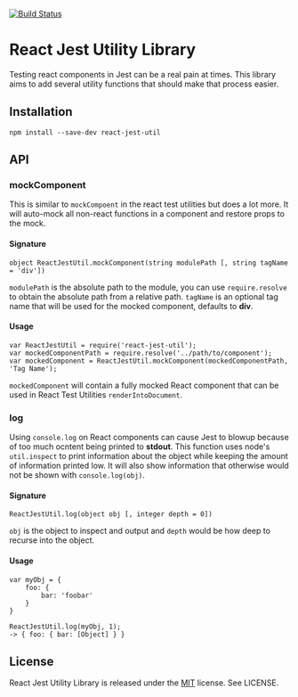 [![Build Status](https://travis-ci.org/MitMaro/ReactJestUtil.svg)](https://travis-ci.org/MitMaro/ReactJestUtil)

# React Jest Utility Library

Testing react components in Jest can be a real pain at times. This library aims
to add several utility functions that should make that process easier.

## Installation

    npm install --save-dev react-jest-util

## API

### mockComponent

This is similar to `mockCompoent` in the react test utilities but does a lot
more. It will auto-mock all non-react functions in a component and restore props
to the mock.

#### Signature

    object ReactJestUtil.mockComponent(string modulePath [, string tagName = 'div'])

`modulePath` is the absolute path to the module, you can use `require.resolve` to
obtain the absolute path from a relative path. `tagName` is an optional tag name
that will be used for the mocked component, defaults to **div**.

#### Usage

    var ReactJestUtil = require('react-jest-util');
    var mockedComponentPath = require.resolve('../path/to/component');
    var mockedComponent = ReactJestUtil.mockComponent(mockedComponentPath, 'Tag Name');

`mockedComponent` will contain a fully mocked React component that can be used
in React Test Utilities `renderIntoDocument`.

### log

Using `console.log` on React components can cause Jest to blowup because of too
much ocntent being printed to **stdout**. This function uses node's
`util.inspect` to print information about the object while keeping the
amount of information printed low. It will also show information that otherwise
would not be shown with `console.log(obj)`.

#### Signature

    ReactJestUtil.log(object obj [, integer depth = 0])

`obj` is the object to inspect and output and `depth` would be how deep to recurse
into the object.

#### Usage

    var myObj = {
        foo: {
            bar: 'foobar'
        }
    }

    ReactJestUtil.log(myObj, 1);
    -> { foo: { bar: [Object] } }

## License

React Jest Utility Library is released under the [MIT](http://opensource.org/licenses/MIT)
license. See LICENSE.

